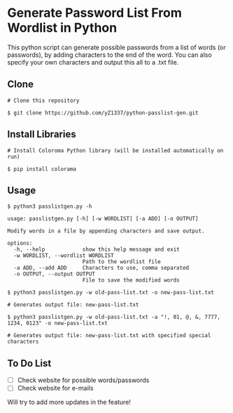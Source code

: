 # Generate Password List From Wordlist in Python

This python script can generate possible passwords from a list of words (or passwords), by adding characters to the end of the word. You can also specify your own characters and output this all to a .txt file.

## Clone

```
# Clone this repository

$ git clone https://github.com/yZ1337/python-passlist-gen.git
```

## Install Libraries

```
# Install Coloroma Python library (will be installed automatically on run)

$ pip install colorama
```

## Usage

```
$ python3 passlistgen.py -h

usage: passlistgen.py [-h] [-w WORDLIST] [-a ADD] [-o OUTPUT]

Modify words in a file by appending characters and save output.

options:
  -h, --help            show this help message and exit
  -w WORDLIST, --wordlist WORDLIST
                        Path to the wordlist file
  -a ADD, --add ADD     Characters to use, comma separated
  -o OUTPUT, --output OUTPUT
                        File to save the modified words
```

```
$ python3 passlistgen.py -w old-pass-list.txt -o new-pass-list.txt

# Generates output file: new-pass-list.txt
```

```
$ python3 passlistgen.py -w old-pass-list.txt -a "!, 01, @, &, 7777, 1234, 0123" -o new-pass-list.txt

# Generates output file: new-pass-list.txt with specified special characters
```

## To Do List

- [ ]  Check website for possible words/passwords
- [ ]  Check website for e-mails

Will try to add more updates in the feature!

